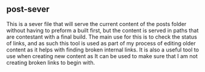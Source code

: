 ## post-sever

This is a sever file that will serve the current content of the posts folder without having to preform a built first, but the content is served in paths that are contestant with a final build. The main use for this is to check the status of links, and as such this tool is used as part of my process of editing older content as it helps with finding broken internal links. It is also a useful tool to use when creating new content as It can be used to make sure that I am not creating broken links to begin with.